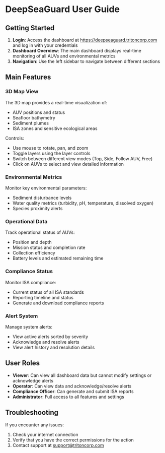 # DeepSeaGuard User Guide

## Getting Started

1. **Login**: Access the dashboard at https://deepseaguard.tritoncorp.com and log in with your credentials
2. **Dashboard Overview**: The main dashboard displays real-time monitoring of all AUVs and environmental metrics
3. **Navigation**: Use the left sidebar to navigate between different sections

## Main Features

### 3D Map View

The 3D map provides a real-time visualization of:
- AUV positions and status
- Seafloor bathymetry
- Sediment plumes
- ISA zones and sensitive ecological areas

Controls:
- Use mouse to rotate, pan, and zoom
- Toggle layers using the layer controls
- Switch between different view modes (Top, Side, Follow AUV, Free)
- Click on AUVs to select and view detailed information

### Environmental Metrics

Monitor key environmental parameters:
- Sediment disturbance levels
- Water quality metrics (turbidity, pH, temperature, dissolved oxygen)
- Species proximity alerts

### Operational Data

Track operational status of AUVs:
- Position and depth
- Mission status and completion rate
- Collection efficiency
- Battery levels and estimated remaining time

### Compliance Status

Monitor ISA compliance:
- Current status of all ISA standards
- Reporting timeline and status
- Generate and download compliance reports

### Alert System

Manage system alerts:
- View active alerts sorted by severity
- Acknowledge and resolve alerts
- View alert history and resolution details

## User Roles

- **Viewer**: Can view all dashboard data but cannot modify settings or acknowledge alerts
- **Operator**: Can view data and acknowledge/resolve alerts
- **Compliance Officer**: Can generate and submit ISA reports
- **Administrator**: Full access to all features and settings

## Troubleshooting

If you encounter any issues:
1. Check your internet connection
2. Verify that you have the correct permissions for the action
3. Contact support at support@tritoncorp.com
